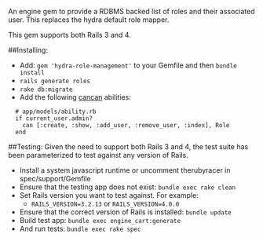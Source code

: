 An engine gem to provide a RDBMS backed list of roles and their associated user.  This replaces the hydra default role mapper.

This gem supports both Rails 3 and 4.

##Installing:

* Add: ```gem 'hydra-role-management'``` to your Gemfile and then ```bundle install```
* ```rails generate roles```
* ```rake db:migrate```
* Add the following [cancan](https://github.com/ryanb/cancan) abilities:

```
  # app/models/ability.rb
  if current_user.admin?
    can [:create, :show, :add_user, :remove_user, :index], Role
  end
```

##Testing:
Given the need to support both Rails 3 and 4, the test suite has been parameterized to test against any version of Rails.

* Install a system javascript runtime or uncomment therubyracer in spec/support/Gemfile
* Ensure that the testing app does not exist: ```bundle exec rake clean```
* Set Rails version you want to test against.  For example:
	* ```RAILS_VERSION=3.2.13``` or ```RAILS_VERSION=4.0.0```
* Ensure that the correct version of Rails is installed:  ```bundle update```
* Build test app: ```bundle exec engine_cart:generate```
* And run tests: ```bundle exec rake spec```
